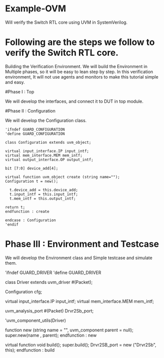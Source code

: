 # Example-OVM

Will verify the Switch RTL core using UVM in SystemVerilog. 

# Following are the steps we follow to verify the Switch RTL core. 

Building the Verification Environment. We will build the Environment in Multiple phases, so it will be easy to lean step by step. 
In this verification environment, It will not use agents and monitors to make this tutorial simple and easy. 

#Phase I : Top

We will develop the interfaces, and connect it to DUT in top module. 

#Phase II : Configuration

We will develop the Configuration class. 


    'ifndef GUARD_CONFIGURATION 
    'define GUARD_CONFIGURATION

    class Configuration extends uvm_object;
  
    virtual input_interface.IP input_intf;
    virtual mem_interface.MEM mem_intf;
    virtual output_interface.OP output_intf;
  
    bit [7:0] device_add[4];
  
    virtual function uvm_object create (string name="");
    Configuration t = new();
    
      t.device_add = this.device_add;
      t.input_intf = this.input_intf;
      t.mem_intf = this.output_intf;
    
    return t;
    endfunction : create
  
    endcase : Configuration
    'endif
    
# Phase III : Environment and Testcase

We will develop the Environment class and Simple testcase and simulate them. 



'ifndef GUARD_DRIVER 
'define GUARD_DRIVER

class Driver extends uvm_driver #(Packet);
  
  Configuration cfg;
  
  virtual input_interface.IP input_intf;
  virtual mem_interface.MEM mem_intf;
  
  uvm_analysis_port #(Packet) Drvr2Sb_port;
  
  'uvm_component_utils(Driver)
  
  function new (string name = "", uvm_component parent = null);
    super.new(name , parent);
  endfunction : new 
  
  virtual function void build();
    super.build();
    Drvr2SB_port = new ("Drvr2Sb", this);
  endfunction : build
